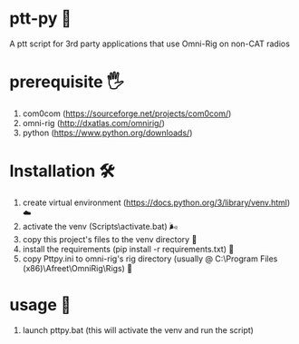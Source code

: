 # ptt-py 🌺
A ptt script for 3rd party applications that use Omni-Rig on non-CAT radios

# prerequisite 🖐️
1. com0com (https://sourceforge.net/projects/com0com/)
2. omni-rig (http://dxatlas.com/omnirig/)
3. python (https://www.python.org/downloads/)

# Installation 🛠
1. create virtual environment (https://docs.python.org/3/library/venv.html) ☁️
2. activate the venv (Scripts\activate.bat) 🌬️
3. copy this project's files to the venv directory 📑
4. install the requirements (pip install -r requirements.txt) 🧰
5. copy Pttpy.ini to omni-rig's rig directory (usually @ C:\Program Files (x86)\Afreet\OmniRig\Rigs) 📂

# usage 🚀
1. launch pttpy.bat (this will activate the venv and run the script)
